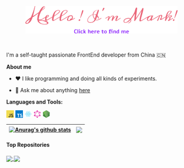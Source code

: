 <p align="center"><a href="https://JS-mark.github.io"><img width="80%" src="./assets/gh-readme-header.png" /></a></p>

<br />

I'm a self-taught passionate FrontEnd developer from China 🇨🇳

**About me**

- ❤️ I like programming and doing all kinds of experiments.

- 💬 Ask me about anything [here](https://js-mark.com/guestbook/)



**Languages and Tools:**  

<code><img height="20" src="https://raw.githubusercontent.com/github/explore/80688e429a7d4ef2fca1e82350fe8e3517d3494d/topics/javascript/javascript.png"></code>
<code><img height="20" src="https://raw.githubusercontent.com/github/explore/80688e429a7d4ef2fca1e82350fe8e3517d3494d/topics/typescript/typescript.png"></code>
<code><img height="20" src="https://raw.githubusercontent.com/github/explore/80688e429a7d4ef2fca1e82350fe8e3517d3494d/topics/react/react.png"></code>
<code><img height="20" src="https://raw.githubusercontent.com/github/explore/5c058a388828bb5fde0bcafd4bc867b5bb3f26f3/topics/graphql/graphql.png"></code>
<code><img height="20" src="https://raw.githubusercontent.com/github/explore/80688e429a7d4ef2fca1e82350fe8e3517d3494d/topics/nodejs/nodejs.png"></code>    


| <a href="https://github.com/anuraghazra/github-readme-stats"><img align="center" src="https://github-readme-stats.vercel.app/api?username=JS-mark&show_icons=true&include_all_commits=true&theme=buefy&hide_border=true" alt="Anurag's github stats" /></a> | <a href="https://github.com/anuraghazra/github-readme-stats"><img align="center" src="https://github-readme-stats.vercel.app/api/top-langs/?username=JS-mark&layout=compact&theme=buefy&hide_border=true" /></a> |
| ------------- | ------------- |

#### Top Repositories


<a href="https://github.com/Vapor-Team/ce-ui">
  <img align="center" src="https://github-readme-stats.vercel.app/api/pin/?username=Vapor-Team&repo=ce-ui&theme=buefy" />
</a>
<a href="https://github.com/JS-mark/Js-mark.github.io">
  <img align="center" src="https://github-readme-stats.vercel.app/api/pin/?username=JS-mark&repo=JS-mark.github.io&theme=buefy" />
</a>
